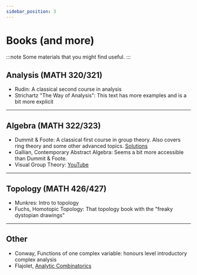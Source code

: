```yaml
---
sidebar_position: 3
---
```


# Books (and more)

:::note
Some materials that you might find useful.
:::

## Analysis (MATH 320/321)
* Rudin: A classical second course in analysis
* Strichartz "The Way of Analysis": This text has more examples and is a bit more explicit

---
## Algebra (MATH 322/323)
* Dummit & Foote: A classical first course in group theory.
  Also covers ring theory and some other advanced topics.
  [Solutions](https://www.gregkikola.com/dl/guides/dfsol.pdf)
* Gallian, Contemporary Abstract Algebra: Seems a bit more accessible than Dummit & Foote.
* Visual Group Theory: [YouTube](https://www.youtube.com/watch?v=UwTQdOop-nU&list=PLwV-9DG53NDxU337smpTwm6sef4x-SCLv)

---
## Topology (MATH 426/427)
* Munkres: Intro to topology
* Fuchs, Homotopic Topology: That topology book with the "freaky dystopian drawings"

---
## Other
* Conway, Functions of one complex variable: honours level introductory complex analysis
* Flajolet, [Analytic Combinatorics](https://ac.cs.princeton.edu/home/)
